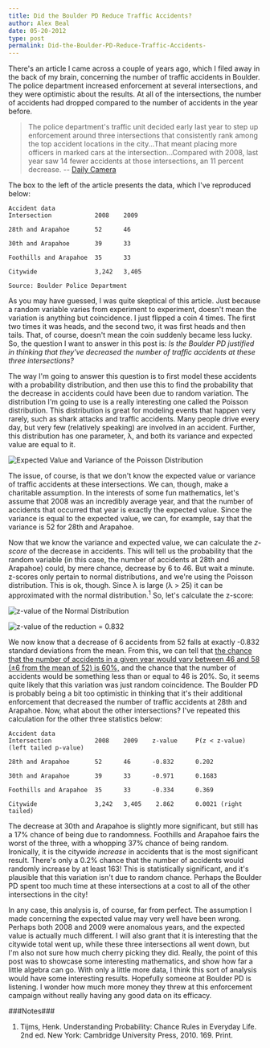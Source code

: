 ```yaml
---
title: Did the Boulder PD Reduce Traffic Accidents?
author: Alex Beal
date: 05-20-2012
type: post
permalink: Did-the-Boulder-PD-Reduce-Traffic-Accidents-
---
```


There's an article I came across a couple of years ago, which I filed away in the back of my brain, concerning the number of traffic accidents in Boulder. The police department increased enforcement at several intersections, and they were optimistic about the results. At all of the intersections, the number of accidents had dropped compared to the number of accidents in the year before.

> The police department's traffic unit decided early last year to step up enforcement around three intersections that consistently rank among the top accident locations in the city...That meant placing more officers in marked cars at the intersection...Compared with 2008, last year saw 14 fewer accidents at those intersections, an 11 percent decrease. -- [Daily Camera](http://www.dailycamera.com/ci_14456899)

The box to the left of the article presents the data, which I've reproduced below:

```
Accident data
Intersection            2008    2009

28th and Arapahoe       52      46

30th and Arapahoe       39      33

Foothills and Arapahoe  35      33

Citywide                3,242   3,405

Source: Boulder Police Department
```

As you may have guessed, I was quite skeptical of this article. Just because a random variable varies from experiment to experiment, doesn't mean the variation is anything but coincidence. I just flipped a coin 4 times. The first two times it was heads, and the second two, it was first heads and then tails. That, of course, doesn't mean the coin suddenly became less lucky. So, the question I want to answer in this post is: *Is the Boulder PD justified in thinking that they've decreased the number of traffic accidents at these three intersections?*

The way I'm going to answer this question is to first model these accidents with a probability distribution, and then use this to find the probability that the decrease in accidents could have been due to random variation. The distribution I'm going to use is a really interesting one called the Poisson distribution. This distribution is great for modeling events that happen very rarely, such as shark attacks and traffic accidents. Many people drive every day, but very few (relatively speaking) are involved in an accident. Further, this distribution has one parameter, λ, and both its variance and expected value are equal to it.

![Expected Value and Variance of the Poisson Distribution](http://media.usrsb.in/traffic-poisson/expected-var.png)

The issue, of course, is that we don't know the expected value or variance of traffic accidents at these intersections. We can, though, make a charitable assumption. In the interests of some fun mathematics, let's assume that 2008 was an incredibly average year, and that the number of accidents that occurred that year is exactly the expected value. Since the variance is equal to the expected value, we can, for example, say that the variance is 52 for 28th and Arapahoe.

Now that we know the variance and expected value, we can calculate the *z-score* of the decrease in accidents. This will tell us the probability that the random variable (in this case, the number of accidents at 28th and Arapahoe) could, by mere chance, decrease by 6 to 46. But wait a minute. z-scores only pertain to normal distributions, and we're using the Poisson distribution. This is ok, though. Since λ is large (λ > 25) it can be approximated with the normal distribution.<sup>1</sup> So, let's calculate the z-score:

![z-value of the Normal Distribution](http://media.usrsb.in/traffic-poisson/z-val.png)

![z-value of the reduction = 0.832](http://media.usrsb.in/traffic-poisson/z-val-calc.png)

We now know that a decrease of 6 accidents from 52 falls at exactly -0.832 standard deviations from the mean. From this, we can tell that [the chance that the number of accidents in a given year would vary between 46 and 58 (±6 from the mean of 52) is 60%,](http://www.wolframalpha.com/input/?i=z-score+-0.832) and the chance that the number of accidents would be something less than or equal to 46 is 20%. So, it seems quite likely that this variation was just random coincidence. The Boulder PD is probably being a bit too optimistic in thinking that it's their additional enforcement that decreased the number of traffic accidents at 28th and Arapahoe. Now, what about the other intersections? I've repeated this calculation for the other three statistics below:

```
Accident data
Intersection            2008    2009    z-value     P(z < z-value) (left tailed p-value)

28th and Arapahoe       52      46      -0.832      0.202

30th and Arapahoe       39      33      -0.971      0.1683

Foothills and Arapahoe  35      33      -0.334      0.369

Citywide                3,242   3,405    2.862      0.0021 (right tailed)
```

The decrease at 30th and Arapahoe is slightly more significant, but still has a 17% chance of being due to randomness. Foothills and Arapahoe fairs the worst of the three, with a whopping 37% chance of being random. Ironically, it is the citywide *increase* in accidents that is the most significant result. There's only a 0.2% chance that the number of accidents would randomly increase by at least 163! This is statistically significant, and it's plausible that this variation isn't due to random chance. Perhaps the Boulder PD spent too much time at these intersections at a cost to all of the other intersections in the city!

In any case, this analysis is, of course, far from perfect. The assumption I made concerning the expected value may very well have been wrong. Perhaps both 2008 and 2009 were anomalous years, and the expected value is actually much different. I will also grant that it is interesting that the citywide total went up, while these three intersections all went down, but I'm also not sure how much cherry picking they did. Really, the point of this post was to showcase some interesting mathematics, and show how far a little algebra can go. With only a little more data, I think this sort of analysis would have some interesting results. Hopefully someone at Boulder PD is listening. I wonder how much more money they threw at this enforcement campaign without really having any good data on its efficacy.

###Notes###
1. Tijms, Henk. Understanding Probability: Chance Rules in Everyday Life. 2nd ed. New York: Cambridge University Press, 2010. 169. Print.
